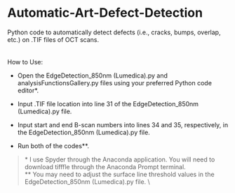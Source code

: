 # Automatic-Art-Defect-Detection
Python code to automatically detect defects (i.e., cracks, bumps, overlap, etc.) on .TIF files of OCT scans. \
\
\
How to Use: 
* Open the EdgeDetection_850nm (Lumedica).py and analysisFunctionsGallery.py files using your preferred Python code editor*.

* Input .TIF file location into line 31 of the EdgeDetection_850nm (Lumedica).py file.

* Input start and end B-scan numbers into lines 34 and 35, respectively, in the EdgeDetection_850nm (Lumedica).py file.

* Run both of the codes**. 

>\* I use Spyder through the Anaconda application. You will need to download tifffle through the Anaconda Prompt terminal. \
>\** You may need to adjust the surface line threshold values in the EdgeDetection_850nm (Lumedica).py file. \
